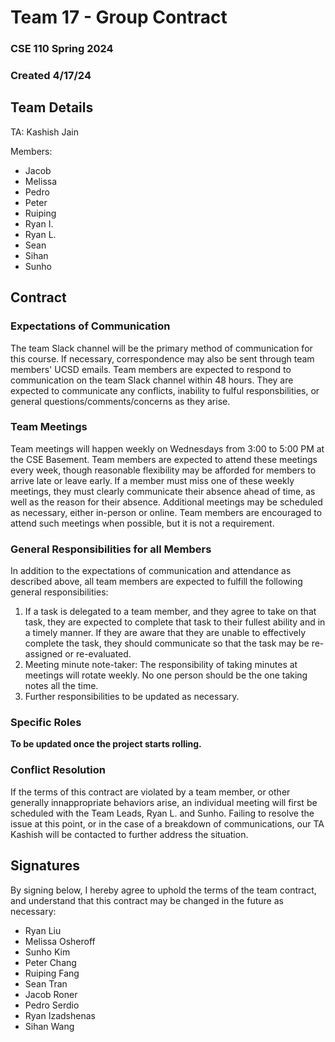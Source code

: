 # Team 17 - Group Contract
### CSE 110 Spring 2024
### Created 4/17/24

## Team Details
TA: Kashish Jain

Members:
- Jacob
- Melissa
- Pedro
- Peter
- Ruiping
- Ryan I.
- Ryan L.
- Sean
- Sihan
- Sunho

## Contract

### Expectations of Communication
The team Slack channel will be the primary method of communication for this course. If necessary, correspondence may also be sent through team members' UCSD emails.
Team members are expected to respond to communication on the team Slack channel within 48 hours. They are expected to communicate any conflicts, inability to fulful responsbilities, or general questions/comments/concerns as they arise.

### Team Meetings
Team meetings will happen weekly on Wednesdays from 3:00 to 5:00 PM at the CSE Basement. Team members are expected to attend these meetings every week, though reasonable flexibility may be afforded for members to arrive late or leave early.
If a member must miss one of these weekly meetings, they must clearly communicate their absence ahead of time, as well as the reason for their absence.
Additional meetings may be scheduled as necessary, either in-person or online. Team members are encouraged to attend such meetings when possible, but it is not a requirement.

### General Responsibilities for all Members
In addition to the expectations of communication and attendance as described above, all team members are expected to fulfill the following general responsibilities:
1. If a task is delegated to a team member, and they agree to take on that task, they are expected to complete that task to their fullest ability and in a timely manner. If they are aware that they are unable to effectively complete the task, they should communicate so that the task may be re-assigned or re-evaluated.
3. Meeting minute note-taker: The responsibility of taking minutes at meetings will rotate weekly. No one person should be the one taking notes all the time.
4. Further responsibilities to be updated as necessary.

### Specific Roles
__To be updated once the project starts rolling.__

### Conflict Resolution
If the terms of this contract are violated by a team member, or other generally innappropriate behaviors arise, an individual meeting will first be scheduled with the Team Leads, Ryan L. and Sunho.
Failing to resolve the issue at this point, or in the case of a breakdown of communications, our TA Kashish will be contacted to further address the situation.

## Signatures
By signing below, I hereby agree to uphold the terms of the team contract, and understand that this contract may be changed in the future as necessary:
- Ryan Liu
- Melissa Osheroff
- Sunho Kim
- Peter Chang
- Ruiping Fang
- Sean Tran
- Jacob Roner
- Pedro Serdio
- Ryan Izadshenas
- Sihan Wang
